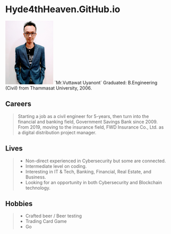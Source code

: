 # Hyde4thHeaven.GitHub.io
<img src="profile.jpg" alt="drawing" width="150"/>  
`Mr.Vuttawat Uyanont`  
Graduated: B.Engineering (Civil) from Thammasat University, 2006.

## Careers
> Starting a job as a civil engineer for 5-years, then turn into the financial and banking field, Government Savings Bank since 2009. From 2019, moving to the insurance field, FWD Insurance Co., Ltd. as a digital distribution project manager.

## Lives
> + Non-direct experienced in Cybersecurity but some are connected.  
> + Intermediate level on coding.
> + Interesting in IT & Tech, Banking, Financial, Real Estate, and Business.
> + Looking for an opportunity in both Cybersecurity and Blockchain technology.

## Hobbies
> + Crafted beer / Beer testing
> + Trading Card Game
> + Go

